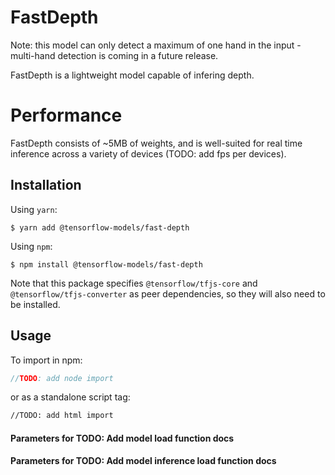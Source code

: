 # FastDepth
Note: this model can only detect a maximum of one hand in the input - multi-hand detection is coming in a future release.

FastDepth is a lightweight model capable of infering depth.

# Performance

FastDepth consists of ~5MB of weights, and is well-suited for real time inference across a variety of devices (TODO: add fps per devices).

## Installation

Using `yarn`:

    $ yarn add @tensorflow-models/fast-depth

Using `npm`:

    $ npm install @tensorflow-models/fast-depth

Note that this package specifies `@tensorflow/tfjs-core` and `@tensorflow/tfjs-converter` as peer dependencies, so they will also need to be installed.

## Usage

To import in npm:

```js
//TODO: add node import
```

or as a standalone script tag:

```html
//TODO: add html import
```
#### Parameters for TODO: Add model load function docs

#### Parameters for TODO: Add model inference load function docs
